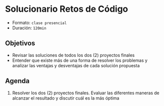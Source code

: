 # Solucionario Retos de Código

- Formato: `clase presencial`
- Duración: `120min`

## Objetivos

- Revisar las soluciones de todos los dos (2) proyectos finales
- Entender que existe más de una forma de resolver los problemas y analizar las ventajas y desventajas de cada solución propuesta

## Agenda

1. Resolver los dos (2) proyectos finales. Evaluar las diferentes maneras de alcanzar el resultado y discutir cuál es la más óptima
